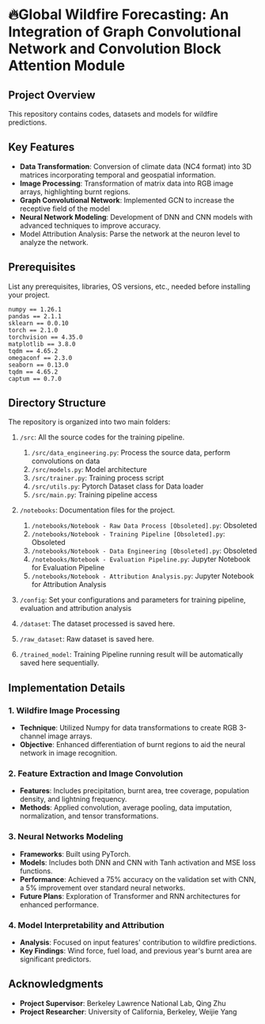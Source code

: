 # 🔥Global Wildfire Forecasting: An Integration of Graph Convolutional Network and Convolution Block Attention Module

## Project Overview
This repository contains codes, datasets and models for wildfire predictions.

## Key Features
- **Data Transformation**: Conversion of climate data (NC4 format) into 3D matrices incorporating temporal and geospatial information.
- **Image Processing**: Transformation of matrix data into RGB image arrays, highlighting burnt regions.
- **Graph Convolutional Network**: Implemented GCN to increase the receptive field of the model
- **Neural Network Modeling**: Development of DNN and CNN models with advanced techniques to improve accuracy.
- Model Attribution Analysis: Parse the network at the neuron level to analyze the network.

## Prerequisites

List any prerequisites, libraries, OS versions, etc., needed before installing your project.

```
numpy == 1.26.1
pandas == 2.1.1
sklearn == 0.0.10
torch == 2.1.0
torchvision == 4.35.0
matplotlib == 3.8.0
tqdm == 4.65.2
omegaconf == 2.3.0
seaborn == 0.13.0
tqdm == 4.65.2
captum == 0.7.0
```



## Directory Structure

The repository is organized into two main folders:

1. `/src`: All the source codes for the training pipeline.
   1. `/src/data_engineering.py`: Process the source data, perform convolutions on data
   2. `/src/models.py`: Model architecture
   3. `/src/trainer.py`: Training process script
   4. `/src/utils.py`: Pytorch Dataset class for Data loader
   5. `/src/main.py`: Training pipeline access

2. `/notebooks`: Documentation files for the project.
   1. `/notebooks/Notebook - Raw Data Process [Obsoleted].py`: Obsoleted
   2. `/notebooks/Notebook - Training Pipeline [Obsoleted].py`: Obsoleted
   3. `/notebooks/Notebook - Data Engineering [Obsoleted].py`: Obsoleted
   4. `/notebooks/Notebook - Evaluation Pipeline.py`: Jupyter Notebook for Evaluation Pipeline
   5. `/notebooks/Notebook - Attribution Analysis.py`: Jupyter Notebook for Attribution Analysis

3. `/config`: Set your configurations and parameters for training pipeline, evaluation and attribution analysis
4. `/dataset`: The dataset processed is saved here.
5. `/raw_dataset`: Raw dataset is saved here.
6. `/trained_model`: Training Pipeline running result will be automatically saved here sequentially.

## Implementation Details

### 1. Wildfire Image Processing

- **Technique**: Utilized Numpy for data transformations to create RGB 3-channel image arrays.
- **Objective**: Enhanced differentiation of burnt regions to aid the neural network in image recognition.

### 2. Feature Extraction and Image Convolution
- **Features**: Includes precipitation, burnt area, tree coverage, population density, and lightning frequency.
- **Methods**: Applied convolution, average pooling, data imputation, normalization, and tensor transformations.

### 3. Neural Networks Modeling
- **Frameworks**: Built using PyTorch.
- **Models**: Includes both DNN and CNN with Tanh activation and MSE loss functions.
- **Performance**: Achieved a 75% accuracy on the validation set with CNN, a 5% improvement over standard neural networks.
- **Future Plans**: Exploration of Transformer and RNN architectures for enhanced performance.

### 4. Model Interpretability and Attribution
- **Analysis**: Focused on input features' contribution to wildfire predictions.
- **Key Findings**: Wind force, fuel load, and previous year's burnt area are significant predictors.

## Acknowledgments

- **Project Supervisor**: Berkeley Lawrence National Lab, Qing Zhu
- **Project Researcher**: University of California, Berkeley, Weijie Yang
